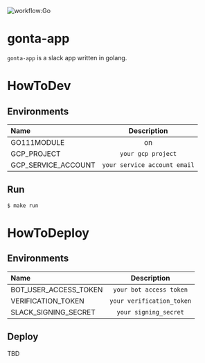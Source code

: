 ![workflow:Go](https://github.com/hirakiuc/gonta-app/workflows/Go/badge.svg)

# gonta-app

`gonta-app` is a slack app written in golang.

# HowToDev

## Environments

| Name | Description |
|:-----|:-----------:|
| GO111MODULE | on |
| GCP\_PROJECT | `your gcp project` |
| GCP\_SERVICE\_ACCOUNT | `your service account email` |

## Run

```
$ make run
```

# HowToDeploy

## Environments

| Name | Description |
|:-----|:-----------:|
| BOT_USER_ACCESS_TOKEN | `your bot access token` |
| VERIFICATION_TOKEN | `your verification_token` |
| SLACK_SIGNING_SECRET | `your signing_secret` |

## Deploy

TBD
